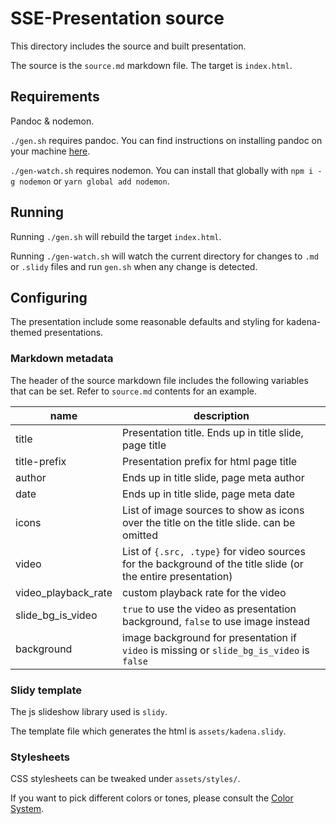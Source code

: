 # SSE-Presentation source

This directory includes the source and built presentation.

The source is the `source.md` markdown file. The target is `index.html`.

## Requirements

Pandoc & nodemon.

`./gen.sh` requires pandoc. You can find instructions on installing pandoc on your machine [here](https://pandoc.org/installing.html).

`./gen-watch.sh` requires nodemon. You can install that globally with `npm i -g nodemon` or `yarn global add nodemon`.

## Running

Running `./gen.sh` will rebuild the target `index.html`.

Running `./gen-watch.sh` will watch the current directory for changes to `.md` or `.slidy` files and run `gen.sh` when any change is detected.

## Configuring

The presentation include some reasonable defaults and styling for kadena-themed presentations.

### Markdown metadata

The header of the source markdown file includes the following variables that can be set. Refer to `source.md` contents for an example.

|name|description|
|----|-----------|
|title|Presentation title. Ends up in title slide, page title|
|title-prefix|Presentation prefix for html page title|
|author|Ends up in title slide, page meta author|
|date|Ends up in title slide, page meta date|
|icons|List of image sources to show as icons over the title on the title slide. can be omitted|
|video|List of `{.src, .type}` for video sources for the background of the title slide (or the entire presentation)|
|video_playback_rate|custom playback rate for the video|
|slide_bg_is_video|`true` to use the video as presentation background, `false` to use image instead|
|background|image background for presentation if `video` is missing or `slide_bg_is_video` is `false`|

### Slidy template

The js slideshow library used is `slidy`.

The template file which generates the html is `assets/kadena.slidy`.

### Stylesheets

CSS stylesheets can be tweaked under `assets/styles/`.

If you want to pick different colors or tones, please consult the [Color System](https://www.figma.com/file/cNQkFOjrqO3PAYv7TSIhpB/Foundation?type=design&node-id=188-869&mode=design&t=5J7YpU6yxy8El0DC-0).
